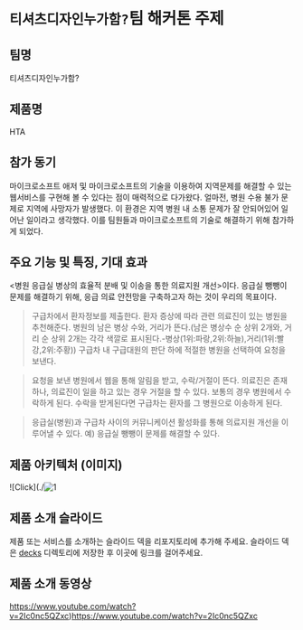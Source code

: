 # `티셔츠디자인누가함?`팀 해커톤 주제

## 팀명

티셔츠디자인누가함?

## 제품명

HTA

## 참가 동기

마이크로소프트 애저 및 마이크로소프트의 기술을 이용하여 지역문제를 해결할 수 있는 웹서비스를 구현해 볼 수 있다는 점이 매력적으로 다가왔다. 얼마전, 병원 수용 불가 문제로 지역에 사망자가 발생했다. 이 환경은 지역 병원 내 소통 문제가 잘 안되어있어 일어난 일이라고 생각했다. 이를 팀원들과 마이크로소프트의 기술로 해결하기 위해 참가하게 되었다.

## 주요 기능 및 특징, 기대 효과

<병원 응급실 병상의 효율적 분배 및 이송을 통한 의료지원 개선>이다.
응급실 뺑뺑이 문제를 해결하기 위해, 응급 의료 안전망을 구축하고자 하는 것이 우리의 목표이다. 
> 구급차에서 환자정보를 제출한다. 환자 증상에 따라 관련 의료진이 있는 병원을 추천해준다.
> 병원의 남은 병상 수와, 거리가 뜬다.(남은 병상수 순 상위 2개와, 거리 순 상위 2개는 각각 색깔로 표시된다.-병상(1위:파랑,2위:하늘),거리(1위:빨강,2위:주황))
> 구급차 내 구급대원의 판단 하에 적절한 병원을 선택하여 요청을 보낸다.

> 요청을 보낸 병원에서 웹을 통해 알림을 받고, 수락/거절이 뜬다. 의료진은 존재하나, 의료진이 일을 하고 있는 경우 거절을 할 수 있다.
> 보통의 경우 병원에서 수락하게 된다.
> 수락을 받게된다면 구급차는 환자를 그 병원으로 이송하게 된다.

> 응급실(병원)과 구급차 사이의 커뮤니케이션 활성화를 통해 의료지원 개선을 이루어낼 수 있다. 
> 예) 응급실 뺑뺑이 문제를 해결할 수 있다.

## 제품 아키텍처 (이미지)

![Click](./![1](https://github.com/hackersground-kr/Whodesignedthisfxckingt-shirts-/assets/105257807/a0cebdaa-5bbf-4075-b79d-9734c44e57e2) 

## 제품 소개 슬라이드

제품 또는 서비스를 소개하는 슬라이드 덱을 리포지토리에 추가해 주세요. 슬라이드 덱은 [decks](./decks) 디렉토리에 저장한 후 이곳에 링크를 걸어주세요.

## 제품 소개 동영상

https://www.youtube.com/watch?v=2Ic0nc5QZxc)https://www.youtube.com/watch?v=2Ic0nc5QZxc
